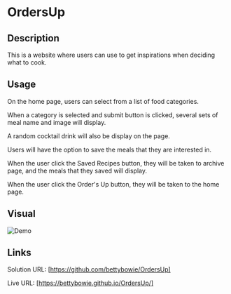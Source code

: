 # OrdersUp

## Description

This is a website where users can use to get inspirations when deciding what to cook. 

## Usage

On the home page, users can select from a list of food categories.

When a category is selected and submit button is clicked, several sets of meal name and image will display.

A random cocktail drink will also be display on the page.

Users will have the option to save the meals that they are interested in.

When the user click the Saved Recipes button, they will be taken to archive page, and the meals that they saved will display.

When the user click the Order's Up button, they will be taken to the home page.


## Visual

![Demo](./OrdersUp.gif)

## Links

Solution URL: [https://github.com/bettybowie/OrdersUp]

Live URL: [https://bettybowie.github.io/OrdersUp/]
